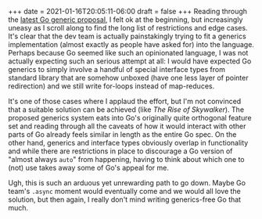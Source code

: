 +++
date = 2021-01-16T20:05:11-06:00
draft = false
+++
Reading through the [latest Go generic
proposal](https://go.googlesource.com/proposal/+/refs/heads/master/design/go2draft-type-parameters.md), I felt ok at the beginning, but increasingly uneasy as I scroll along to find the long list of restrictions and edge cases. It's clear that the dev team is actually painstakingly trying to fit a generics implementation (almost exactly as people have asked for) into the language. Perhaps because Go seemed like such an opinionated language, I was not actually expecting such an serious attempt at all: I would have expected Go generics to simply involve a handful of special interface types from standard library that are somehow unboxed (have one less layer of pointer redirection) and we still write for-loops instead of map-reduces.

It's one of those cases where I applaud the effort, but I'm not convinced that a suitable solution can be achieved (like *The Rise of Skywalker*). The proposed generics system eats into Go's originally quite orthogonal feature set and reading through all the caveats of how it would interact with other parts of Go already feels similar in length as the entire Go spec. On the other hand, generics and interface types obviously overlap in functionality and while there are restrictions in place to discourage a Go version of "almost always `auto`" from happening, having to think about which one to (not) use takes away some of Go's appeal for me.

Ugh, this is such an arduous yet unrewarding path to go down. Maybe Go team's `.async` moment would eventually come and we would all love the solution, but then again, I really don't mind writing generics-free Go that much.
